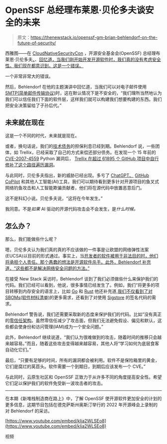 # OpenSSF 总经理布莱恩·贝伦多夫谈安全的未来

> 原文：<https://thenewstack.io/openssf-gm-brian-behlendorf-on-the-future-of-security/>

西雅图——在 [CloudNativeSecurityCon](https://events.linuxfoundation.org/cloudnativesecuritycon-north-america/) ，开源安全基金会(OpenSSF) 总经理布莱恩·贝伦多夫[、](https://www.linkedin.com/in/brianbehlendorf)、[回忆道，当我们刚开始开发开源软件时，我们真的没有考虑安全性。我们现在都意识到，这是一个错误。](https://openssf.org/)

一个非常非常大的错误。

然后，Behlendorf 在他的主题演讲中回忆道，当我们可以对电子邮件使用 [SMTP(简单邮件传输协议)](https://www.geeksforgeeks.org/simple-mail-transfer-protocol-smtp/)时，这在默认情况下是不安全的，“我们理所当然地认为我们可以信任我们下面的软件层，这样我们就可以构建我们想要构建的东西。我们把安全决策留给了子孙后代。”

## 未来就在现在

这是一个不同的时代，未来就是现在。

或者，换句话说，我们的[技术债务](https://thenewstack.io/cloud-native-softwares-technical-debt-is-growing/)的担保利息已经到期。Behlendorf 说，一些团体，如 Trellix，已经采取了自己的方式来偿还部分债务。在发现一个 15 年前的 [CVE-2007-4559](https://nvd.nist.gov/vuln/detail/CVE-2007-4559) Python 漏洞后， [Trellix 在超过 61895 个 GitHub 项目中自行修补了这个路径遍历漏洞](https://www.trellix.com/en-us/about/newsroom/stories/research/trellix-advanced-research-center-patches-vulnerable-open-source-projects.html)。

与此同时，贝伦多夫指出，新的威胁已经出现。多亏了 [ChatGPT、](https://thenewstack.io/ai-moves-to-the-web/) [GitHub CoPilot](https://thenewstack.io/github-copilot-a-powerful-controversial-autocomplete-for-developers/) 和其他人工智能(AI)工具，我们可以期待看到更多针对开源项目的鱼叉式网络钓鱼攻击和人工智能欺骗贡献者，他们将在源代码中放置恶意后门。

这不是科幻小说。贝伦多夫说，“这将在今年发生。”

我同意。不是*如果* AI 驱动的开源代码攻击会不会发生，是*什么时候。*

## 怎么办？

那么，我们能做些什么呢？

嗯，贝伦多夫认为我们真的真的不应该做的一件事是让欧盟的网络弹性法案(EUCSA)以目前的形式通过。事实上，当[开发者的软件被用于非法目的时，他们将承担个人责任。那个愚蠢的想法是开源软件杀手。此外，Behlendorf 补充道，“这些都不是解决网络安全问题的方法。”](https://www.internetsociety.org/blog/2022/10/the-eus-proposed-cyber-resilience-act-will-damage-the-open-source-ecosystem/)

在接受 New Stack 采访时，Behlendorf 谈到了我们必须做些什么来保护我们的代码。我们已经可以看到，他说，很多事情已经发生了。例如，我们“将更多的项目转移到内存安全的语言上，比如 [Go](https://thenewstack.io/what-made-golang-so-popular-the-languages-creators-look-back/) 和 [Rust](https://thenewstack.io/microsoft-rust-is-the-industrys-best-chance-at-safe-systems-programming/) 他还补充道,[我们不仅看到了对 SBOMs(软件材料清单)](https://thenewstack.io/sbom-everywhere-the-openssf-plan-for-sboms/)的更多需求，还看到了对使用 [Sigstore](https://www.sigstore.dev/) 的签名代码的需求。

Behlendorf 警告说，我们还需要采取新的态度来保护我们的代码。比如“没有真正的[零信任架构](https://thenewstack.io/zero-trust-security-and-the-software-development-lifecycle/)。虽然零信任减少了攻击面，但我们无法避免假设、偏见和默认，这些都会使身份和访问管理(IAM)成为一个安全问题。”

此外，Behlendorf 继续说道，“我们认为很难做到的攻击，随着时间的推移只会越来越容易。”而且，随着这些攻击变得越来越容易，其他人将“学习如何为底层食客自动化它们。”

最后，“只要有足够的时间，所有的漏洞都会被利用。软件不是保险箱里的黄金，它们是腐烂的莴苣头。软件需要一个到期日，到期后应该发布一个 CVE。”

与此同时，云原生社区和 OpenSSF 正致力于从许多不同的角度提高安全性。希望它们足以保护我们的软件免受新一波攻击者的攻击。

* * *

在本期《新堆栈制造商在路上》中，了解 OpenSSF 使开源软件更加安全的计划的更多信息，这期节目包括在德克萨斯州奥斯汀举行的 2022 年开源峰会上录制的对 Behlendorf 的采访。

[https://www.youtube.com/embed/kIja2WLSEo8](https://www.youtube.com/embed/kIja2WLSEo8)

视频

<svg xmlns:xlink="http://www.w3.org/1999/xlink" viewBox="0 0 68 31" version="1.1"><title>Group</title> <desc>Created with Sketch.</desc></svg>